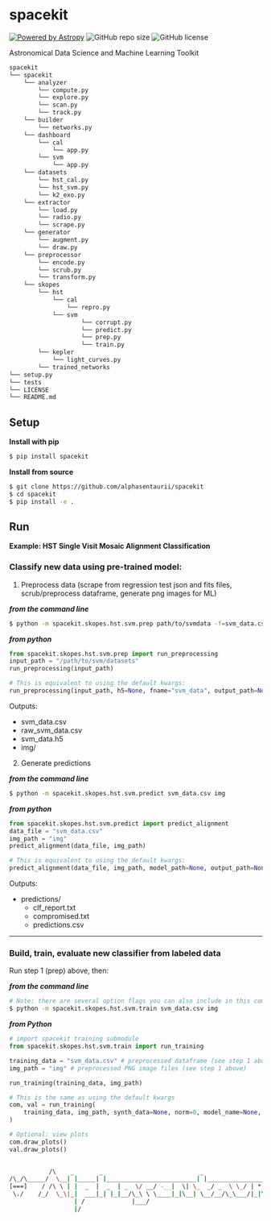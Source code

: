 # spacekit

[![Powered by Astropy](http://img.shields.io/badge/powered%20by-AstroPy-orange.svg?style=flat)](http://www.astropy.org)
![GitHub repo size](https://img.shields.io/github/repo-size/alphasentaurii/spacekit)
![GitHub license](https://img.shields.io/github/license/alphasentaurii/spacekit?color=black)

Astronomical Data Science and Machine Learning Toolkit

```python
spacekit
└── spacekit
    └── analyzer
        └── compute.py
        └── explore.py
        └── scan.py
        └── track.py
    └── builder
        └── networks.py
    └── dashboard
        └── cal
            └── app.py
        └── svm
            └── app.py
    └── datasets
        └── hst_cal.py
        └── hst_svm.py
        └── k2_exo.py
    └── extractor
        └── load.py
        └── radio.py
        └── scrape.py
    └── generator
        └── augment.py
        └── draw.py
    └── preprocessor
        └── encode.py
        └── scrub.py
        └── transform.py
    └── skopes
        └── hst
            └── cal
                └── repro.py
            └── svm
                    └── corrupt.py
                    └── predict.py
                    └── prep.py
                    └── train.py
        └── kepler
            └── light_curves.py
        └── trained_networks
└── setup.py
└── tests
└── LICENSE
└── README.md
```

## Setup

**Install with pip**

```bash
$ pip install spacekit
```

**Install from source**

```bash
$ git clone https://github.com/alphasentaurii/spacekit
$ cd spacekit
$ pip install -e .
```

## Run

**Example: HST Single Visit Mosaic Alignment Classification**

### Classify new data using pre-trained model:

1. Preprocess data (scrape from regression test json and fits files, scrub/preprocess dataframe, generate png images for ML)

***from the command line***

```bash
$ python -m spacekit.skopes.hst.svm.prep path/to/svmdata -f=svm_data.csv
```

***from python***

```python
from spacekit.skopes.hst.svm.prep import run_preprocessing
input_path = "/path/to/svm/datasets"
run_preprocessing(input_path)

# This is equivalent to using the default kwargs:
run_preprocessing(input_path, h5=None, fname="svm_data", output_path=None, json_pattern="*_total*_svm_*.json", crpt=0)
```

Outputs:
* svm_data.csv
* raw_svm_data.csv
* svm_data.h5
* img/

2. Generate predictions

***from the command line***

```bash
$ python -m spacekit.skopes.hst.svm.predict svm_data.csv img
```

***from python***

```python
from spacekit.skopes.hst.svm.predict import predict_alignment
data_file = "svm_data.csv"
img_path = "img"
predict_alignment(data_file, img_path)

# This is equivalent to using the default kwargs:
predict_alignment(data_file, img_path, model_path=None, output_path=None, size=None)
```

Outputs:
* predictions/
    * clf_report.txt
    * compromised.txt
    * predictions.csv

----

### Build, train, evaluate new classifier from labeled data

Run step 1 (prep) above, then:

***from the command line***

```bash
# Note: there are several option flags you can also include in this command
$ python -m spacekit.skopes.hst.svm.train svm_data.csv img
```

***from Python***

```python
# import spacekit training submodule
from spacekit.skopes.hst.svm.train import run_training

training_data = "svm_data.csv" # preprocessed dataframe (see step 1 above)
img_path = "img" # preprocessed PNG image files (see step 1 above)

run_training(training_data, img_path)

# This is the same as using the default kwargs
com, val = run_training(
    training_data, img_path, synth_data=None, norm=0, model_name=None, params=None, output_path=None
)

# Optional: view plots
com.draw_plots()
val.draw_plots()
```


```bash
                       
           /\    _       _                           _                      *  
/\_/\_____/  \__| |_____| |_________________________| |___________________*___
[===]    / /\ \ | |  _  |  _  | _  \/ __/ -__|  \| \_  _/ _  \ \_/ | * _/| | |
 \./    /_/  \_\|_|  ___|_| |_|__/\_\ \ \____|_|\__| \__/__/\_\___/|_|\_\|_|_|
                  | /             |___/        
                  |/   

```